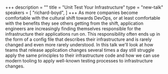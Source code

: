 +++
description = ""
title = "Unit Test Your Infrastructure"
type = "new-talk"
speakers = [
        "richard-boyd",
]
+++
As more companies become comfortable with the cultural shift towards DevOps, or at least comfortable with the benefits they see others getting from the shift, application engineers are increasingly finding themselves responsible for the infrastructure their applications run on. This responsibility often ends up in the form of a config file that describes their infrastructure and is rarely changed and even more rarely understood. In this talk we'll look at how teams that release application changes several times a day still struggle apply the same principles to their infrastructure code and how we can use modern tooling to apply well-known testing processes to infrastructure changes.